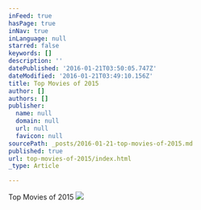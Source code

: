 ```yaml
---
inFeed: true
hasPage: true
inNav: true
inLanguage: null
starred: false
keywords: []
description: ''
datePublished: '2016-01-21T03:50:05.747Z'
dateModified: '2016-01-21T03:49:10.156Z'
title: Top Movies of 2015
author: []
authors: []
publisher:
  name: null
  domain: null
  url: null
  favicon: null
sourcePath: _posts/2016-01-21-top-movies-of-2015.md
published: true
url: top-movies-of-2015/index.html
_type: Article

---
```

Top Movies of 2015
![](https://the-grid-user-content.s3-us-west-2.amazonaws.com/aee918e4-b715-4d79-bc04-96792a6a36e8.jpg)